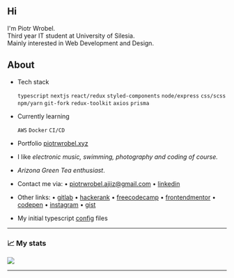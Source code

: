 <h2>Hi </h2>
<p>I'm Piotr Wrobel.<br />
Third year IT student at University of Silesia.<br />
Mainly interested in Web Development and Design.</p>

## About
* Tech stack

  `typescript` `nextjs` `react/redux` `styled-components` `node/express` `css/scss` `npm/yarn` `git-fork`
  `redux-toolkit` `axios` `prisma`
* Currently learning

  `AWS` `Docker` `CI/CD`
   
* Portfolio <a href="https://piotrwrobel.xyz">piotrwrobel.xyz</a>
* I like *electronic music, swimming, photography and coding of course.*
* *Arizona Green Tea enthusiast*.
* Contact me via: • piotrwrobel.ajiiz@gmail.com • <a href="https://www.linkedin.com/in/piotrwrobel-ajiiz/">linkedin</a>
* Other links: • <a href="https://gitlab.com/ajiiz">gitlab</a> • <a href="https://www.hackerrank.com/ajiiz"> hackerank</a> • <a href="https://www.freecodecamp.org/ajiiz">freecodecamp</a> • <a href="https://www.frontendmentor.io/profile/ajiiz">frontendmentor</a> • <a href="https://codepen.io/ajiiz/pens/public">codepen</a> • <a href="https://www.instagram.com/pvvrbl/">instagram</a> • <a href="https://gist.github.com/ajiiz/">gist</a>
* My initial typescript <a href="https://github.com/ajiiz/ts-project-config">config</a> files

---

### 📈 My stats
 
<img align="center" src="https://github-readme-stats.vercel.app/api?username=ajiiz&count_private=true&show_icons=true&include_all_commits=true&theme=vue" />

---
